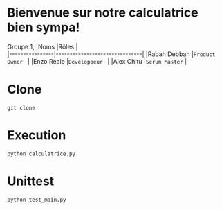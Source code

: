 # Bienvenue sur notre calculatrice bien sympa!

Groupe 1,
|Noms            |Rôles                          |                             
|----------------|-------------------------------|
|Rabah Debbah    |`Product Owner `               |
|Enzo Reale      |`Developpeur `                 |
|Alex Chitu      |`Scrum Master`                 |


# Clone

`git clone`

# Execution

`python calculatrice.py`

# Unittest

`python test_main.py`

